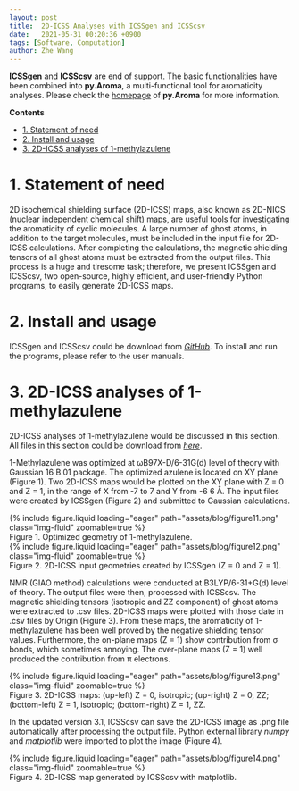 ```yaml
---
layout: post
title:  2D-ICSS Analyses with ICSSgen and ICSScsv
date:   2021-05-31 00:20:36 +0900
tags: [Software, Computation]
author: Zhe Wang
---
```


**ICSSgen** and **ICSScsv** are end of support. The basic functionalities have been combined into **py.Aroma**, a multi-functional tool for aromaticity analyses. Please check the [homepage](https://wongzit.github.io/program/pyaroma/) of **py.Aroma** for more information.

**Contents**

- [1. Statement of need](https://wongzit.github.io/2d-icss-analyses-with-icssgen-and-icsscsv/#1-statement-of-need)
- [2. Install and usage](https://wongzit.github.io/2d-icss-analyses-with-icssgen-and-icsscsv/#2-install-and-usage)
- [3. 2D-ICSS analyses of 1-methylazulene](https://wongzit.github.io/2d-icss-analyses-with-icssgen-and-icsscsv/#3-2d-icss-analyses-of-1-methylazulene)

# 1. Statement of need

2D isochemical shielding surface (2D-ICSS) maps, also known as 2D-NICS (nuclear independent chemical shift) maps, are useful tools for investigating the aromaticity of cyclic molecules. A large number of ghost atoms, in addition to the target molecules, must be included in the input file for 2D-ICSS calculations. After completing the calculations, the magnetic shielding tensors of all ghost atoms must be extracted from the output files. This process is a huge and tiresome task; therefore, we present ICSSgen and ICSScsv, two open-source, highly efficient, and user-friendly Python programs, to easily generate 2D-ICSS maps.

# 2. Install and usage

ICSSgen and ICSScsv could be download from [*GitHub*](https://github.com/wongzit). To install and run the programs, please refer to the user manuals.

# 3. 2D-ICSS analyses of 1-methylazulene

2D-ICSS analyses of 1-methylazulene would be discussed in this section. All files in this section could be download from [*here*](https://github.com/wongzit/blogFiles/tree/main/blog_ICSSgen_ICSScsv).

1-Methylazulene was optimized at ωB97X-D/6-31G(d) level of theory with Gaussian 16 B.01 package. The optimized azulene is located on XY plane (Figure 1). Two 2D-ICSS maps would be plotted on the XY plane with Z = 0 and Z = 1, in the range of X from -7 to 7 and Y from -6 6 Å. The input files were created by ICSSgen (Figure 2) and submitted to Gaussian calculations.

<div class="col-sm-7 mt-3 mt-md-0">
    {% include figure.liquid loading="eager" path="assets/blog/figure11.png" class="img-fluid" zoomable=true %}
</div>
<div class="caption">
    Figure 1. Optimized geometry of 1-methylazulene.
</div>

<div class="col-sm-7 mt-3 mt-md-0">
    {% include figure.liquid loading="eager" path="assets/blog/figure12.png" class="img-fluid" zoomable=true %}
</div>
<div class="caption">
    Figure 2. 2D-ICSS input geometries created by ICSSgen (Z = 0 and Z = 1).
</div>

NMR (GIAO method) calculations were conducted at B3LYP/6-31+G(d) level of theory. The output files were then, processed with ICSScsv. The magnetic shielding tensors (isotropic and ZZ component) of ghost atoms were extracted to .csv files. 2D-ICSS maps were plotted with those date in .csv files by Origin (Figure 3). From these maps, the aromaticity of 1-methylazulene has been well proved by the negative shielding tensor values. Furthermore, the on-plane maps (Z = 1) show contribution from σ bonds, which sometimes annoying. The over-plane maps (Z = 1) well produced the contribution from π electrons.

<div class="col-sm mt-3 mt-md-0">
    {% include figure.liquid loading="eager" path="assets/blog/figure13.png" class="img-fluid" zoomable=true %}
</div>
<div class="caption">
    Figure 3. 2D-ICSS maps: (up-left) Z = 0, isotropic; (up-right) Z = 0, ZZ; (bottom-left) Z = 1, isotropic; (bottom-right) Z = 1, ZZ.
</div>

In the updated version 3.1, ICSScsv can save the 2D-ICSS image as .png file automatically after processing the output file. Python external library *numpy* and *matplotlib* were imported to plot the image (Figure 4).

<div class="col-sm-7 mt-3 mt-md-0">
    {% include figure.liquid loading="eager" path="assets/blog/figure14.png" class="img-fluid" zoomable=true %}
</div>
<div class="caption">
    Figure 4. 2D-ICSS map generated by ICSScsv with matplotlib.
</div>

